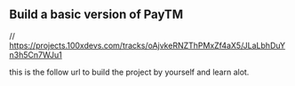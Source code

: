
## Build a basic version of PayTM


//  https://projects.100xdevs.com/tracks/oAjvkeRNZThPMxZf4aX5/JLaLbhDuYn3h5Cn7WJu1

this is the follow url to build the project by yourself and learn alot.